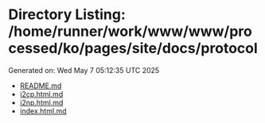 # Directory Listing: /home/runner/work/www/www/processed/ko/pages/site/docs/protocol
Generated on: Wed May  7 05:12:35 UTC 2025

- [README.md](README.md)
- [i2cp.html.md](i2cp.html.md)
- [i2np.html.md](i2np.html.md)
- [index.html.md](index.html.md)
